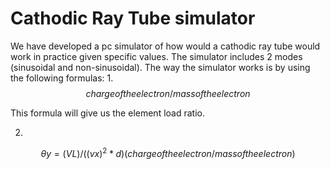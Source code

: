 
# Cathodic Ray Tube simulator

We have developed a pc simulator of how would a cathodic ray tube would work in practice given specific values.
The simulator includes 2 modes (sinusoidal and non-sinusoidal). The way the simulator works is by using the following formulas:
1.
$$charge of the electron / mass of the electron$$

This formula will give us the element load ratio.

2.
$$\theta y = (VL)/((vx)^2 *d) (charge of the electron / mass of the electron)$$

